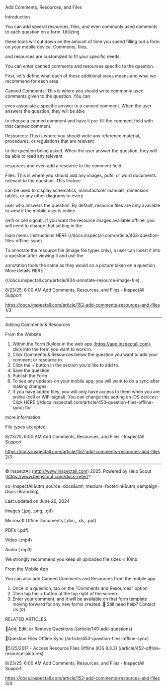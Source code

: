 Add Comments, Resources, and Files

Introduction

You can add several resources, files, and even commonly used comments to each question on a form. Utilizing

these tools will cut down on the amount of time you spend filling out a form on your mobile device. Comments, files,

and resources are customized to fit your specific needs.

You can enter canned comments and resources specific to the question.

First, let's define what each of these additional areas means and what we recommend for each area.

Canned Comments: This is where you should write commonly used comments given to the question. You can

even associate a specific answer to a canned comment. When the user answers the question, they will be able

to choose a canned comment and have it pre-fill the comment field with that canned comment.

Resources: This is where you should write any reference material, procedures, or regulations that are relevant

to the question being asked. When the user answer the question, they will be able to read any relevant

resources and even add a resource to the comment field.

Files: This is where you should add any images, pdfs, or word documents relevant to the question. This feature

can be used to display schematics, manufacturer manuals, dimension tables, or any other diagrams to every

user who answers the question. By default, resource files are only available to view if the mobile user is online

(wifi or cell signal). If you want the resource images available offline, you will need to change that setting in the

main menu. Instructions HERE (//docs.inspectall.com/article/453-question-files-offline-sync).

To annotate the resource file (image file types only), a user can insert it into a question after viewing it and use the

annotation tools the same as they would on a picture taken on a question. More details HERE

(//docs.inspectall.com/article/834-annotate-resource-image-file).

8/23/25, 6:00 AM Add Comments, Resources, and Files - InspectAll Support

https://docs.inspectall.com/article/152-add-comments-resources-and-files 1/3


---

Adding Comments & Resources

From the Website

1. Within the Form Builder in the web app (https://app.inspectall.com), click into the form you want to work in.
2. Click  Comments & Resources  below the question you want to add your comment or resource to.
3. Click the + button in the section you'd like to add to.
4. Save the question
5. Publish the Form
6. To see any updates on your mobile app, you will want to do a sync after making changes
7. If you have added files, you will only have access to them when you are online (cell or WiFi signal).  You can
change this setting on iOS devices:  Click HERE (//docs.inspectall.com/article/453-question-files-offline-sync) for

more information.

File types accepted:

8/23/25, 6:00 AM Add Comments, Resources, and Files - InspectAll Support

https://docs.inspectall.com/article/152-add-comments-resources-and-files 2/3


---

© InspectAll (http://www.inspectall.com) 2025. Powered by Help Scout (https://www.helpscout.com/docs-refer/?

co=InspectAll&utm_source=docs&utm_medium=footerlink&utm_campaign=Docs+Branding)

Last updated on June 26, 2024

Images (.jpg, .png, .gif)

Microsoft Office Documents (.doc, .xls, .ppt)

PDFs (.pdf)

Video (.mp4)

Audio (.mp3)

We strongly recommend you keep all uploaded file sizes < 10mb.

From the Mobile App

You can also add Canned Comments and Resources from the mobile app.

1. Once in a question, tap on the "Comments and Resources" option
2. Then tap the + button at the top right of the screen.
3. Enter your comment, and it will be available on that form template moving forward for any new forms created.
 Still need help? Contact Us (#)

RELATED ARTICLES

Add, Edit, or Remove Questions (/article/149-add-questions)

Question Files Offline Sync (/article/453-question-files-offline-sync)

5/25/2017 - Access Resource Files Offline (iOS 8.3.3) (/article/452-offline-resource-pictures)

8/23/25, 6:00 AM Add Comments, Resources, and Files - InspectAll Support

https://docs.inspectall.com/article/152-add-comments-resources-and-files 3/3

